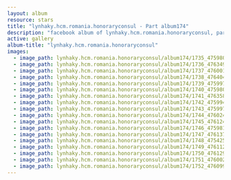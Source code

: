 ```yaml
---
layout: album
resource: stars
title: "lynhaky.hcm.romania.honoraryconsul - Part album174"
description: "facebook album of lynhaky.hcm.romania.honoraryconsul, part album174."
active: gallery
album-title: "lynhaky.hcm.romania.honoraryconsul"
images:
  - image_path: lynhaky.hcm.romania.honoraryconsul/album174/1735_475980129_1161642665319692_5876068378963242987_n.jpg
  - image_path: lynhaky.hcm.romania.honoraryconsul/album174/1736_476349011_1161642438653048_2584030662215754163_n.jpg
  - image_path: lynhaky.hcm.romania.honoraryconsul/album174/1737_476001673_1161642738653018_3222026943307812054_n.jpg
  - image_path: lynhaky.hcm.romania.honoraryconsul/album174/1738_476404407_1161642621986363_3685146053577782171_n.jpg
  - image_path: lynhaky.hcm.romania.honoraryconsul/album174/1739_475997469_1161642641986361_6757951792559318862_n.jpg
  - image_path: lynhaky.hcm.romania.honoraryconsul/album174/1740_475980977_1161642701986355_5746568690936303397_n.jpg
  - image_path: lynhaky.hcm.romania.honoraryconsul/album174/1741_476358277_1161642611986364_2925023901744493677_n.jpg
  - image_path: lynhaky.hcm.romania.honoraryconsul/album174/1742_475994011_1161642421986383_1443912486551229779_n.jpg
  - image_path: lynhaky.hcm.romania.honoraryconsul/album174/1743_475997514_1161642721986353_8388136755014199673_n.jpg
  - image_path: lynhaky.hcm.romania.honoraryconsul/album174/1744_476024456_1161642688653023_679135415834324833_n.jpg
  - image_path: lynhaky.hcm.romania.honoraryconsul/album174/1745_476124454_1161642675319691_7579170648897139990_n.jpg
  - image_path: lynhaky.hcm.romania.honoraryconsul/album174/1746_475981638_1161642655319693_6012265846842786882_n.jpg
  - image_path: lynhaky.hcm.romania.honoraryconsul/album174/1747_476137490_1161642671986358_550774607891978148_n.jpg
  - image_path: lynhaky.hcm.romania.honoraryconsul/album174/1748_475425826_1161642508653041_7550420314581219749_n.jpg
  - image_path: lynhaky.hcm.romania.honoraryconsul/album174/1749_476112938_1161642441986381_6518574547108170626_n.jpg
  - image_path: lynhaky.hcm.romania.honoraryconsul/album174/1750_476129970_1161642865319672_2627374770889374213_n.jpg
  - image_path: lynhaky.hcm.romania.honoraryconsul/album174/1751_476002517_1161642428653049_2573566727019916265_n.jpg
  - image_path: lynhaky.hcm.romania.honoraryconsul/album174/1752_476099536_1161642505319708_2092118897858731449_n.jpg
---
```

